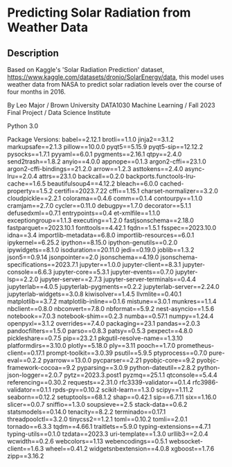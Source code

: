 # Predicting Solar Radiation from Weather Data 
## Description
Based on Kaggle's 'Solar Radiation Prediction' dataset, https://www.kaggle.com/datasets/dronio/SolarEnergy/data, this model uses weather data from NASA to predict solar radiation levels over the course of four months in 2016. 


By Leo Major
/
Brown University DATA1030 Machine Learning
/
Fall 2023 Final Project
/
Data Science Institute

Python 3.0

Package Versions:
babel==2.12.1
brotli==1.1.0
jinja2==3.1.2
markupsafe==2.1.3
pillow==10.0.0
pyqt5==5.15.9
pyqt5-sip==12.12.2
pysocks==1.7.1
pyyaml==6.0.1
pygments==2.16.1
qtpy==2.4.0
send2trash==1.8.2
anyio==4.0.0
appnope==0.1.3
argon2-cffi==23.1.0
argon2-cffi-bindings==21.2.0
arrow==1.2.3
asttokens==2.4.0
async-lru==2.0.4
attrs==23.1.0
backcall==0.2.0
backports.functools-lru-cache==1.6.5
beautifulsoup4==4.12.2
bleach==6.0.0
cached-property==1.5.2
certifi==2023.7.22
cffi==1.15.1
charset-normalizer==3.2.0
cloudpickle==2.2.1
colorama==0.4.6
comm==0.1.4
contourpy==1.1.0
cramjam==2.7.0
cycler==0.11.0
debugpy==1.7.0
decorator==5.1.1
defusedxml==0.7.1
entrypoints==0.4
et-xmlfile==1.1.0
exceptiongroup==1.1.3
executing==1.2.0
fastjsonschema==2.18.0
fastparquet==2023.10.1
fonttools==4.42.1
fqdn==1.5.1
fsspec==2023.10.0
idna==3.4
importlib-metadata==6.8.0
importlib-resources==6.0.1
ipykernel==6.25.2
ipython==8.15.0
ipython-genutils==0.2.0
ipywidgets==8.1.0
isoduration==20.11.0
jedi==0.19.0
joblib==1.3.2
json5==0.9.14
jsonpointer==2.0
jsonschema==4.19.0
jsonschema-specifications==2023.7.1
jupyter==1.0.0
jupyter-client==8.3.1
jupyter-console==6.6.3
jupyter-core==5.3.1
jupyter-events==0.7.0
jupyter-lsp==2.2.0
jupyter-server==2.7.3
jupyter-server-terminals==0.4.4
jupyterlab==4.0.5
jupyterlab-pygments==0.2.2
jupyterlab-server==2.24.0
jupyterlab-widgets==3.0.8
kiwisolver==1.4.5
llvmlite==0.40.1
matplotlib==3.7.2
matplotlib-inline==0.1.6
mistune==3.0.1
munkres==1.1.4
nbclient==0.8.0
nbconvert==7.8.0
nbformat==5.9.2
nest-asyncio==1.5.6
notebook==7.0.3
notebook-shim==0.2.3
numba==0.57.1
numpy==1.24.4
openpyxl==3.1.2
overrides==7.4.0
packaging==23.1
pandas==2.0.3
pandocfilters==1.5.0
parso==0.8.3
patsy==0.5.3
pexpect==4.8.0
pickleshare==0.7.5
pip==23.2.1
pkgutil-resolve-name==1.3.10
platformdirs==3.10.0
plotly==5.18.0
ply==3.11
pooch==1.7.0
prometheus-client==0.17.1
prompt-toolkit==3.0.39
psutil==5.9.5
ptyprocess==0.7.0
pure-eval==0.2.2
pyarrow==13.0.0
pycparser==2.21
pyobjc-core==9.2
pyobjc-framework-cocoa==9.2
pyparsing==3.0.9
python-dateutil==2.8.2
python-json-logger==2.0.7
pytz==2023.3.post1
pyzmq==25.1.1
qtconsole==5.4.4
referencing==0.30.2
requests==2.31.0
rfc3339-validator==0.1.4
rfc3986-validator==0.1.1
rpds-py==0.10.2
scikit-learn==1.3.0
scipy==1.11.2
seaborn==0.12.2
setuptools==68.1.2
shap==0.42.1
sip==6.7.11
six==1.16.0
slicer==0.0.7
sniffio==1.3.0
soupsieve==2.5
stack-data==0.6.2
statsmodels==0.14.0
tenacity==8.2.2
terminado==0.17.1
threadpoolctl==3.2.0
tinycss2==1.2.1
toml==0.10.2
tomli==2.0.1
tornado==6.3.3
tqdm==4.66.1
traitlets==5.9.0
typing-extensions==4.7.1
typing-utils==0.1.0
tzdata==2023.3
uri-template==1.3.0
urllib3==2.0.4
wcwidth==0.2.6
webcolors==1.13
webencodings==0.5.1
websocket-client==1.6.3
wheel==0.41.2
widgetsnbextension==4.0.8
xgboost==1.7.6
zipp==3.16.2
